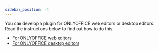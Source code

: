 ```yaml
---
sidebar_position: -4
---
```


You can develop a plugin for ONLYOFFICE web editors or desktop editors. Read the instructions below to find out how to do this.

- [For ONLYOFFICE web editors](For%20web%20editors.md)
- [For ONLYOFFICE desktop editors](For%20desktop%20editors.md)
